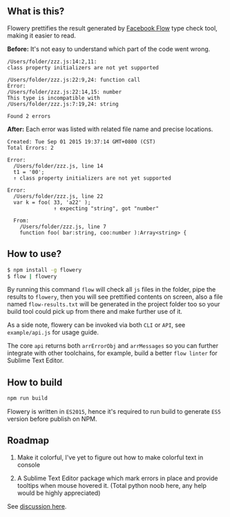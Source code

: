 
What is this?
--------------

Flowery prettifies the result generated by [Facebook Flow](https://github.com/facebook/flow) type check tool, making it easier to read.

__Before:__
It's not easy to understand which part of the code went wrong.
```
/Users/folder/zzz.js:14:2,11:
class property initializers are not yet supported

/Users/folder/zzz.js:22:9,24: function call
Error:
/Users/folder/zzz.js:22:14,15: number
This type is incompatible with
/Users/folder/zzz.js:7:19,24: string

Found 2 errors
```

__After:__
Each error was listed with related file name and precise locations.
```
Created: Tue Sep 01 2015 19:37:14 GMT+0800 (CST)
Total Errors: 2

Error:
  /Users/folder/zzz.js, line 14
  t1 = '00';
  ↑ class property initializers are not yet supported

Error:
  /Users/folder/zzz.js, line 22
  var k = foo( 33, 'a22' );
               ↑ expecting "string", got "number"

  From:
    /Users/folder/zzz.js, line 7
    function foo( bar:string, coo:number ):Array<string> {
```

How to use?
-----------

```bash
$ npm install -g flowery
$ flow | flowery
```

By running this command `flow` will check all `js` files in the folder, pipe the results to `flowery`, then you will see  prettified contents on screen, also a file named `flow-results.txt` will be generated in the project folder too so your build tool could pick up from there and make further use of it.

As a side note, flowery can be invoked via both `CLI` or `API`, see `example/api.js` for usage guide.

The core `api` returns both `arrErrorObj` and `arrMessages` so you can further integrate with other toolchains, for example, build a better `flow linter` for Sublime Text Editor.

How to build
------------

```js
npm run build
```

Flowery is written in `ES2015`, hence it's required to run build to generate `ES5` version before publish on NPM.

Roadmap
-------

1. Make it colorful, I've yet to figure out how to make colorful text in console

2. A Sublime Text Editor package which mark errors in place and provide tooltips when mouse hovered it. (Total python noob here, any help would be highly appreciated)

See [discussion here](https://github.com/facebook/flow/issues/768).

